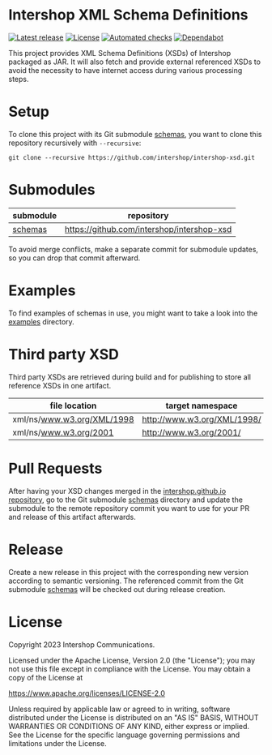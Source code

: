 # Intershop XML Schema Definitions

[![Latest release](https://badgen.net/github/release/intershop/intershop-xsd/stable)](https://github.com/intershop/intershop-xsd/releases)
[![License](https://badgen.net/github/license/intershop/intershop-xsd)](LICENSE.md)
[![Automated checks](https://badgen.net/github/checks/intershop/intershop-xsd)](https://github.com/intershop/intershop-xsd/actions)
[![Dependabot](https://badgen.net/github/dependabot/intershop/intershop-xsd)](.github/dependabot.yml)

This project provides XML Schema Definitions (XSDs) of Intershop packaged as JAR. It will also fetch and provide external referenced XSDs to avoid the necessity to have internet access during various processing steps.


# Setup
To clone this project with its Git submodule [schemas](schemas), you want to clone this repository recursively with `--recursive`:

```shell
git clone --recursive https://github.com/intershop/intershop-xsd.git
```

# Submodules
| submodule          | repository                                 |
|--------------------|--------------------------------------------|
| [schemas](schemas) | https://github.com/intershop/intershop-xsd |

To avoid merge conflicts, make a separate commit for submodule updates, so you can drop that commit afterward.


# Examples
To find examples of schemas in use, you might want to take a look into the [examples](examples) directory.


# Third party XSD
Third party XSDs are retrieved during build and for publishing to store all reference XSDs in one artifact.

| file location              | target namespace            |
|----------------------------|-----------------------------|
| xml/ns/www.w3.org/XML/1998 | http://www.w3.org/XML/1998/ |
| xml/ns/www.w3.org/2001     | http://www.w3.org/2001/     |


# Pull Requests
After having your XSD changes merged in the [intershop.github.io repository](https://github.com/intershop/intershop.github.io),
go to the Git submodule [schemas](schemas) directory and update the submodule to the remote repository commit you want to use for your PR and release of this artifact afterwards.


# Release
Create a new release in this project with the corresponding new version according to semantic versioning.
The referenced commit from the Git submodule [schemas](schemas) will be checked out during release creation.


# License
Copyright 2023 Intershop Communications.

Licensed under the Apache License, Version 2.0 (the "License"); you may not use this file except in compliance with the License. You may obtain a copy of the License at

https://www.apache.org/licenses/LICENSE-2.0

Unless required by applicable law or agreed to in writing, software distributed under the License is distributed on an "AS IS" BASIS, WITHOUT WARRANTIES OR CONDITIONS OF ANY KIND, either express or implied. See the License for the specific language governing permissions and limitations under the License.
